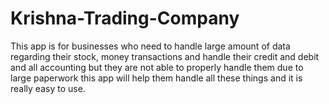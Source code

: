 # Krishna-Trading-Company
This app is for businesses who need to handle large amount of data regarding their stock, money transactions and handle their credit and debit and all accounting but they are not able to properly handle them due to large paperwork this app will help them handle all these things and it is really easy to use.
